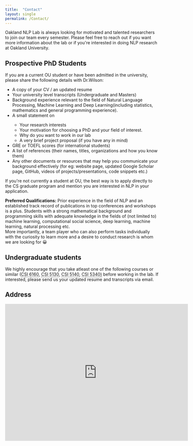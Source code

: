 ```yaml
---
title:  "Contact"
layout: single
permalink: /Contact/
---
```


<html lang="en">
<head>
   <meta charset="UTF-8">
   <meta http-equiv="X-UA-Compatible" content="IE=edge">
   <meta name="viewport" content="width=device-width, initial-scale=1.0">
   <style type="text/css">
    u {    
    border-bottom: 1px dotted #000;
    text-decoration: none;
}
</style>

   <!-- Credits for the HTML and CSS code go to S-Tech04 -->

</head>
<body>


<section class = "page_content" itemprop = "text">
<p>Oakland NLP Lab is always looking for motivated and talented researchers to join our team every semester. Please feel free to reach out if you want more information about the lab or if you're interested in doing NLP research at Oakland University.</p>

<p><h2><strong>Prospective PhD Students </strong></h2>
<p>If you are a current OU student or have been admitted in the university, please share the following details with Dr.Wilson:</p>
<ul>
<li>A copy of your CV / an updated resume</li>
<li>Your university level transcripts (Undergraduate and Masters)</li>
<li>Background experience relevant to the field of Natural Language Processing, Machine Learning and Deep Learning(including statistics, mathematics and general programming experience).</li>
<li>A small statement on</li>
<ul>
<li>Your research interests</li>
<li>Your motivation for choosing a PhD and your field of interest.</li>
<li>Why do you want to work in our lab</li>
<li>A very brief project proposal (if you have any in mind)</li>
</ul>
<li>GRE or TOEFL scores (for international students)</li>
<li>A list of references (their names, titles, organizations and how you know them)</li>
<li>Any other documents or resources that may help you communicate your background effectively (for eg: website page, updated Google Scholar page,  GitHub, videos of projects/presentations, code snippets etc.) </li>
</ul></p>


<section><p>If you're not currently a student at OU, the best way is to apply directly to the CS graduate program and mention you are interested in NLP in your application.
</p></section>

<b>Preferred Qualifications:</b> Prior experience in the field of NLP and an established track record of publications in top conferences and workshops is a plus. Students with a strong mathematical background and programming skills with adequate knowledge in the fields of (not limited to) machine learning, computational social science, deep learning, machine learning, natural processing etc.  
More importantly, a team player who can also perform tasks individually with the curiosity to learn more and a desire to conduct research is whom we are looking for &#128512;



<p><h2><strong>Undergraduate students</strong></h2></p>
<p>We highly encourage that you take atleast one of the following courses or similar (<span title = "Machine Learning"><u class = "dotted">CSI 6160</u></span>, 
<span title = "Artificial  Intelligence"><u class = "dotted">CSI 5130</u></span>, <span title = "Deep Learning and Applications"><u class = "dotted">CSI 5140</u></span>, <span title = "Deep Learning"><u class = "dotted">CSI 5340)</u></span> before working in the lab. If interested, please send us your updated resume and transcripts via email.</p>



<p><h2><strong>Address</strong></h2></p>

<iframe src="https://www.google.com/maps/embed?pb=!1m18!1m12!1m3!1d2933.5178951377147!2d-83.21715408453385!3d42.67157077916716!2m3!1f0!2f0!3f0!3m2!1i1024!2i768!4f13.1!3m3!1m2!1s0x8824ea8590e16b47%3A0x6b5d32ffab8de22a!2sOakland%20University%20-%20Engineering%20Center!5e0!3m2!1sen!2sus!4v1657157418102!5m2!1sen!2sus" width="600" height="450" style="border:0;" allowfullscreen="" loading="lazy" referrerpolicy="no-referrer-when-downgrade"></iframe>

</section>
</body>
</html>